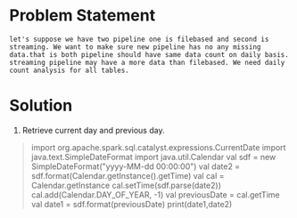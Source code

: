 # Problem Statement
```
let's suppose we have two pipeline one is filebased and second is streaming. We want to make sure new pipeline has no any missing data.that is both pipeline should have same data count on daily basis. streaming pipeline may have a more data than filebased. We need daily count analysis for all tables.
```

# Solution

1. Retrieve current day and previous day.
> import org.apache.spark.sql.catalyst.expressions.CurrentDate
import java.text.SimpleDateFormat
import java.util.Calendar
val sdf = new SimpleDateFormat("yyyy-MM-dd 00:00:00")
val date2 = sdf.format(Calendar.getInstance().getTime)
val cal = Calendar.getInstance
cal.setTime(sdf.parse(date2))
cal.add(Calendar.DAY_OF_YEAR, -1)
val previousDate = cal.getTime
val date1 = sdf.format(previousDate)
print(date1,date2)


